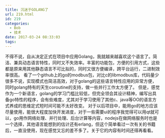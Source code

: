 ```yaml
---
title: 沉迷于GOLANG了
url: 219.html
id: 219
categories:
  - Bob
  - 技术
date: 2017-03-24 08:33:03
tags:
---
```


不得不说，自从决定正式在项目中应用Golang，我就越来越喜欢这个语言了。简洁、兼具动态语言特性，同时又不失效率。丰富的功能包，方便的引用方式，这些都是原来用其他静态语言不可比拟的，同时又很方便编译，跨平台运行，二进制效率很高。 看了一个github上的go的modbus包，对比c的libmodbus库，代码量少很多不说，实现模式也简洁高效，对于golang的这些语言特性应用的异常方便，同时golang特有的天生coroutine的支持，做一些并行工作太方便了。 但是，感觉作为一个新语言，golang的学习门槛比较低，但完全领会其设计精神，编写出具备go特性的程序，会有些难度，尤其对于学习使用了其他c、java等OO的语言方式养成的思维定式短时间可能不太好改变。 对于以后项目中，能用go的地方应该尽量使用，能很大程度加快开发进度，对于一些需要ui的程序我觉得可以用qt就可以，go用作网络处理、并行处理、后台计算等内容，nodejs在做网络服务时也是一个选择，其他语言能想到的估计还有erlang，但这个简单看过一次有关的书籍后，一直没使用，现在感觉又忘的差不多了。关于它的内容有时间还得再看看。